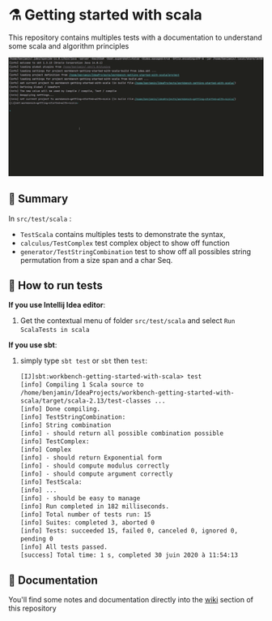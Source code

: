 # :alembic: Getting started with scala

This repository contains multiples tests with a documentation to understand some scala and algorithm principles

![sbt peek](.github/peek.gif)

## :bookmark: Summary

In `src/test/scala` :

- `TestScala` contains multiples tests to demonstrate the syntax,
- `calculus/TestComplex` test complex object to show off function
- `generator/TestStringCombination` test to show off all possibles string permutation from a size span and a char Seq.

## :test_tube: How to run tests

__If you use Intellij Idea editor__:
1. Get the contextual menu of folder `src/test/scala` and select `Run ScalaTests in scala`

__If you use sbt__:
1. simply type `sbt test` or `sbt` then `test`:
    ```sbtshell
    [IJ]sbt:workbench-getting-started-with-scala> test
    [info] Compiling 1 Scala source to /home/benjamin/IdeaProjects/workbench-getting-started-with-scala/target/scala-2.13/test-classes ...
    [info] Done compiling.
    [info] TestStringCombination:
    [info] String combination
    [info] - should return all possible combination possible
    [info] TestComplex:
    [info] Complex
    [info] - should return Exponential form
    [info] - should compute modulus correctly
    [info] - should compute argument correctly
    [info] TestScala:
    [info] ...
    [info] - should be easy to manage
    [info] Run completed in 182 milliseconds.
    [info] Total number of tests run: 15
    [info] Suites: completed 3, aborted 0
    [info] Tests: succeeded 15, failed 0, canceled 0, ignored 0, pending 0
    [info] All tests passed.
    [success] Total time: 1 s, completed 30 juin 2020 à 11:54:13
    ```

## :book: Documentation

You'll find some notes and documentation directly into the [wiki](https://github.com/benjaminBoboul/workbench-getting-started-with-scala/wiki) section of this repository

